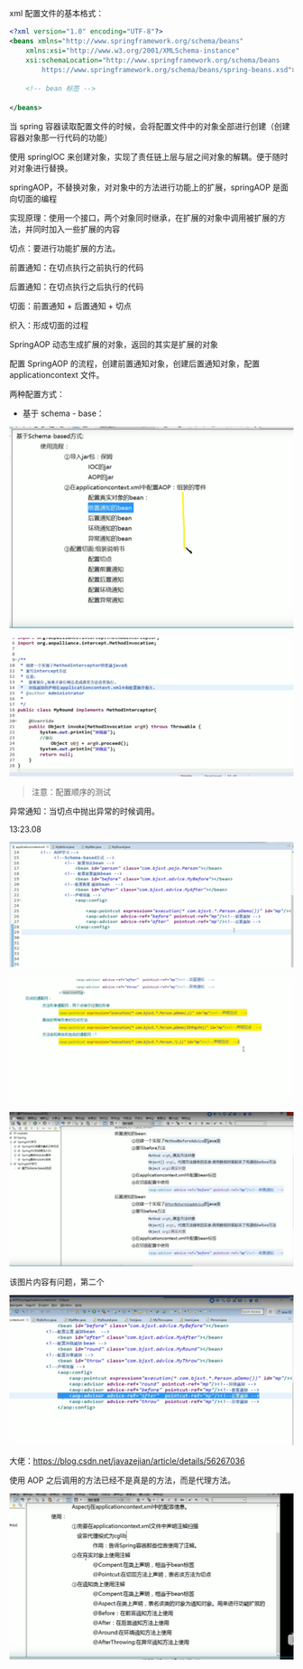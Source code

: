 xml 配置文件的基本格式：

~~~xml
<?xml version="1.0" encoding="UTF-8"?>
<beans xmlns="http://www.springframework.org/schema/beans"
    xmlns:xsi="http://www.w3.org/2001/XMLSchema-instance"
    xsi:schemaLocation="http://www.springframework.org/schema/beans
        https://www.springframework.org/schema/beans/spring-beans.xsd">

    <!-- bean 标签 -->

</beans>
~~~

当 spring 容器读取配置文件的时候，会将配置文件中的对象全部进行创建（创建容器对象那一行代码的功能）

使用 springIOC 来创建对象，实现了责任链上层与层之间对象的解耦。便于随时对对象进行替换。



springAOP，不替换对象，对对象中的方法进行功能上的扩展，springAOP 是面向切面的编程

实现原理：使用一个接口，两个对象同时继承，在扩展的对象中调用被扩展的方法，并同时加入一些扩展的内容

切点：要进行功能扩展的方法。

前置通知：在切点执行之前执行的代码

后置通知：在切点执行之后执行的代码

切面：前置通知 + 后置通知 + 切点

织入：形成切面的过程

SpringAOP 动态生成扩展的对象，返回的其实是扩展的对象



配置 SpringAOP 的流程，创建前置通知对象，创建后置通知对象，配置 applicationcontext 文件。

两种配置方式：

- 基于 schema - base：

![1569243373853](img/1569243373853.png)

![1569244070018](img/1569244070018.png)

> 注意：配置顺序的测试

异常通知：当切点中抛出异常的时候调用。

13:23.08

![1569574898518](img/1569574898518.png)

![1569586753051](img/1569586753051.png)

![1569592458964](img/1569592458964.png)

该图片内容有问题，第二个

![1569592497197](img/1569592497197.png)

大佬：<https://blog.csdn.net/javazejian/article/details/56267036>

使用 AOP 之后调用的方法已经不是真是的方法，而是代理方法。

![1569679458994](img/1569679458994.png)